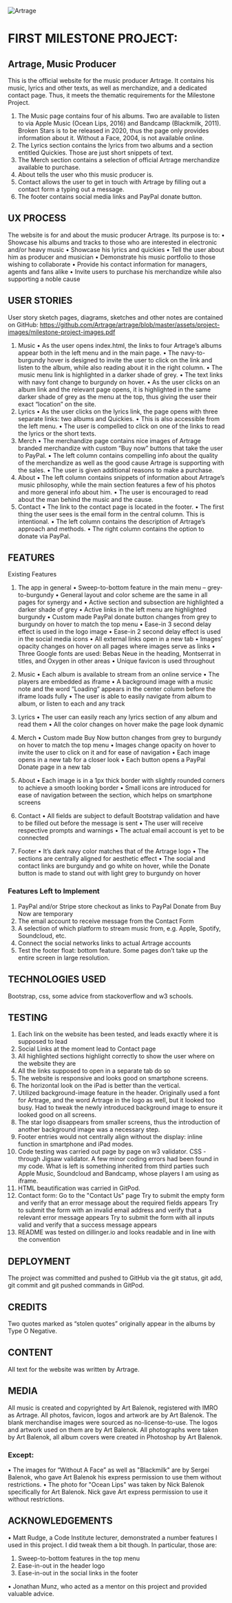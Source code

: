 ![Artrage](https://i.ibb.co/CJ1CSYx/logo-artrage.png)

# FIRST MILESTONE PROJECT: 
## Artrage, Music Producer

This is the official website for the music producer Artrage.
It contains his music, lyrics and other texts, as well as merchandize, and a dedicated contact page.
Thus, it meets the thematic requirements for the Milestone Project.
1. The Music page contains four of his albums. Two are available to listen to via Apple Music (Ocean Lips, 2016) and Bandcamp (Blackmilk, 2011). Broken Stars is to be released in 2020, thus the page only provides information about it. Without a Face, 2004, is not available online.
2. The Lyrics section contains the lyrics from two albums and a section entitled Quickies. Those are just short snippets of text.
3. The Merch section contains a selection of official Artrage merchandize available to purchase.
4. About tells the user who this music producer is.
5. Contact allows the user to get in touch with Artrage by filling out a contact form a typing out a message.
6. The footer contains social media links and PayPal donate button.

## UX PROCESS
The website is for and about the music producer Artrage.
Its purpose is to:
•	Showcase his albums and tracks to those who are interested in electronic and/or heavy music
•	Showcase his lyrics and quickies
•	Tell the user about him as producer and musician
•	Demonstrate his music portfolio to those wishing to collaborate
•	Provide his contact information for managers, agents and fans alike
•	Invite users to purchase his merchandize while also supporting a noble cause

## USER STORIES 
User story sketch pages, diagrams, sketches and other notes are contained on GitHub:
https://github.com/Artrage/artrage/blob/master/assets/project-images/milestone-project-images.pdf

1.	Music
• As the user opens index.html, the links to four Artrage’s albums appear both in the left menu and in the main page.
• The navy-to-burgundy hover is designed to invite the user to click on the link and listen to the album, while also reading about it in the right column.
• The music menu link is highlighted in a darker shade of grey. 
• The text links with navy font change to burgundy on hover. 
• As the user clicks on an album link and the relevant page opens, it is highlighted in the same darker shade of grey as the menu at the top, thus giving the user their exact “location” on the site.
2.	Lyrics
• As the user clicks on the lyrics link, the page opens with three separate links: two albums and Quickies.
• This is also accessible from the left menu.
• The user is compelled to click on one of the links to read the lyrics or the short texts.
3.	Merch
• The merchandize page contains nice images of Artrage branded merchandize with custom “Buy now” buttons that take the user to PayPal.
• The left column contains compelling info about the quality of the merchandize as well as the good cause Artrage is supporting with the sales.
• The user is given additional reasons to make a purchase.
4.	About
• The left column contains snippets of information about Artrage’s music philosophy, while the main section features a few of his photos and more general info about him.
• The user is encouraged to read about the man behind the music and the cause.
5.	Contact
• The link to the contact page is located in the footer.
• The first thing the user sees is the email form in the central column. This is intentional.
• The left column contains the description of Artrage’s approach and methods.
• The right column contains the option to donate via PayPal.

## FEATURES
Existing Features
1.	The app in general
•	Sweep-to-bottom feature in the main menu – grey-to-burgundy
•	General layout and color scheme are the same in all pages for synergy and 
•	Active section and subsection are highlighted a darker shade of grey
•	Active links in the left menu are highlighted burgundy
•	Custom made PayPal donate button changes from grey to burgundy on hover to match the top menu
•	Ease-in 3 second delay effect is used in the logo image
•	Ease-in 2 second delay effect is used in the social media icons
•	All external links open in a new tab
•	Images’ opacity changes on hover on all pages where images serve as links
•	Three Google fonts are used:  Bebas Neue in the heading, Montserrat in titles, and Oxygen in other areas
•   Unique favicon is used throughout

2.	Music
• 	Each album is available to stream from an online service
• 	The players are embedded as iframe
• 	A background image with a music note and the word “Loading” appears in the center column before the iframe loads fully
• 	The user is able to easily navigate from album to album, or listen to each and any track

3.	Lyrics
• 	The user can easily reach any lyrics section of any album and read them
• 	All the color changes on hover make the page look dynamic

4.	Merch
• 	Custom made Buy Now button changes from grey to burgundy on hover to match the top menu
• 	Images change opacity on hover to invite the user to click on it and for ease of navigation
• 	Each image opens in a new tab for a closer look
• 	Each button opens a PayPal Donate page in a new tab

5.	About
• 	Each image is in a 1px thick border with slightly rounded corners to achieve a smooth looking border
• 	Small icons are introduced for ease of navigation between the section, which helps on smartphone screens

6.	Contact
• 	All fields are subject to default Bootstrap validation and have to be filled out before the message is sent
• 	The user will receive respective prompts and warnings
• 	The actual email account is yet to be connected

7.	Footer
• 	It’s dark navy color matches that of the Artrage logo
• 	The sections are centrally aligned for aesthetic effect
• 	The social and contact links are burgundy and go white on hover, while the Donate button is made to stand out with light grey to burgundy on hover

### Features Left to Implement
1.	PayPal and/or Stripe store checkout as links to PayPal Donate from Buy Now are temporary
2.	The email account to receive message from the Contact Form
3.	A selection of which platform to stream music from, e.g. Apple, Spotify, Soundcloud, etc.
4.	Connect the social networks links to actual Artrage accounts
5.	Test the footer float: bottom feature. Some pages don’t take up the entire screen in large resolution.


## TECHNOLOGIES USED
Bootstrap, css, some advice from stackoverflow and w3 schools.

## TESTING
1.	Each link on the website has been tested, and leads exactly where it is supposed to lead
2.	Social Links at the moment lead to Contact page
3.	All highlighted sections highlight correctly to show the user where on the website they are
4.	All the links supposed to open in a separate tab do so
5.	The website is responsive and looks good on smartphone screens.
6.	The horizontal look on the iPad is better than the vertical.
7.	Utilized background-image feature in the header. Originally used a font for Artrage, and the word Artrage in the logo as well, but it looked too busy. Had to tweak the newly introduced background image to ensure it looked good on all screens.
8.	The star logo disappears from smaller screens, thus the introduction of another background image was a necessary step.
9.	Footer entries would not centrally align without the display: inline function in smartphone and iPad modes.
10.	Code testing was carried out page by page on w3 validator. CSS - through Jigsaw validator.
A few minor coding errors had been found in my code. What is left is something inherited from third parties such Apple Music, Soundcloud and Bandcamp, whose players I am using as iframe.
11.	HTML beautification was carried in GitPod.
12.	Contact form:
    Go to the "Contact Us" page
    Try to submit the empty form and verify that an error message about the required fields appears
    Try to submit the form with an invalid email address and verify that a relevant error message appears
    Try to submit the form with all inputs valid and verify that a success message appears
13. README was tested on dillinger.io and looks readable and in line with the convention

## DEPLOYMENT
The project was committed and pushed to GitHub via the git status, git add, git commit and git pushed commands in GitPod.

## CREDITS
Two quotes marked as “stolen quotes” originally appear in the albums by Type O Negative.

## CONTENT
All text for the website was written by Artrage.

## MEDIA
All music is created and copyrighted by Art Balenok, registered with IMRO as Artrage.
All photos, favicon, logos and artwork are by Art Balenok.
The blank merchandise images were sourced as no-license-to-use. 
The logos and artwork used on them are by Art Balenok.
All photographs were taken by Art Balenok, all album covers were created in Photoshop by Art Balenok. 
### Except:
• The images for “Without A Face” as well as "Blackmilk" are by Sergei Balenok, who gave Art Balenok his express permission to use them without restrictions.
• The photo for "Ocean Lips" was taken by Nick Balenok specifically for Art Balenok. Nick gave Art express permission to use it without restrictions.

## ACKNOWLEDGEMENTS
• Matt Rudge, a Code Institute lecturer, demonstrated a number features I used in this project. 
I did tweak them a bit though.
In particular, those are:
1. Sweep-to-bottom features in the top menu
2. Ease-in-out in the header logo
3. Ease-in-out in the social links in the footer

• Jonathan Munz, who acted as a mentor on this project and provided valuable advice.